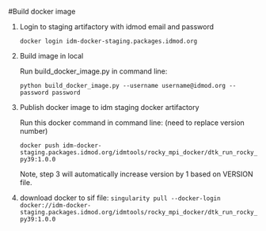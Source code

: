 <!-- START doctoc generated TOC please keep comment here to allow auto update -->
<!-- DON'T EDIT THIS SECTION, INSTEAD RE-RUN doctoc TO UPDATE -->



<!-- END doctoc generated TOC please keep comment here to allow auto update -->

#Build docker image
1. Login to staging artifactory with idmod email and password

   `docker login idm-docker-staging.packages.idmod.org`
2. Build image in local

   Run build_docker_image.py in command line:

   `python build_docker_image.py --username username@idmod.org --password password`

3. Publish docker image to idm staging docker artifactory
  
   Run this docker command in command line: (need to replace version number)

   `docker push idm-docker-staging.packages.idmod.org/idmtools/rocky_mpi_docker/dtk_run_rocky_py39:1.0.0`

    Note, step 3 will automatically increase version by 1 based on VERSION file.

4. download docker to sif file:
   `singularity pull --docker-login docker://idm-docker-staging.packages.idmod.org/idmtools/rocky_mpi_docker/dtk_run_rocky_py39:1.0.0` 

